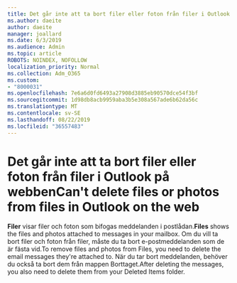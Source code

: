 ```yaml
---
title: Det går inte att ta bort filer eller foton från filer i Outlook på webben
ms.author: daeite
author: daeite
manager: joallard
ms.date: 6/3/2019
ms.audience: Admin
ms.topic: article
ROBOTS: NOINDEX, NOFOLLOW
localization_priority: Normal
ms.collection: Adm_O365
ms.custom:
- "8000031"
ms.openlocfilehash: 7e6a6d0fd6493a27908d3885eb90570dce54f3bf
ms.sourcegitcommit: 1d98db8acb9959aba3b5e308a567ade6b62da56c
ms.translationtype: MT
ms.contentlocale: sv-SE
ms.lasthandoff: 08/22/2019
ms.locfileid: "36557483"
---
```

# <a name="cant-delete-files-or-photos-from-files-in-outlook-on-the-web"></a><span data-ttu-id="de185-102">Det går inte att ta bort filer eller foton från filer i Outlook på webben</span><span class="sxs-lookup"><span data-stu-id="de185-102">Can't delete files or photos from files in Outlook on the web</span></span>

<span data-ttu-id="de185-103">**Filer** visar filer och foton som bifogas meddelanden i postlådan.</span><span class="sxs-lookup"><span data-stu-id="de185-103">**Files** shows the files and photos attached to messages in your mailbox.</span></span> <span data-ttu-id="de185-104">Om du vill ta bort filer och foton från filer, måste du ta bort e-postmeddelanden som de är fästa vid.</span><span class="sxs-lookup"><span data-stu-id="de185-104">To remove files and photos from Files, you need to delete the email messages they're attached to.</span></span> <span data-ttu-id="de185-105">När du tar bort meddelanden, behöver du också ta bort dem från mappen Borttaget.</span><span class="sxs-lookup"><span data-stu-id="de185-105">After deleting the messages, you also need to delete them from your Deleted Items folder.</span></span>